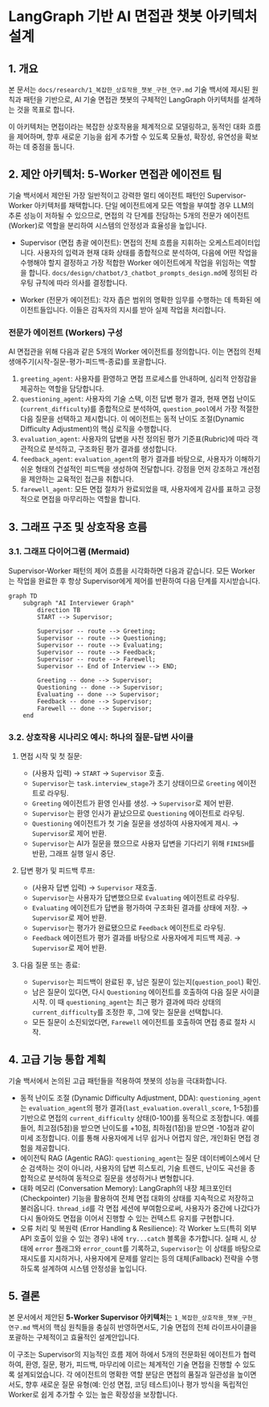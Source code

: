 # LangGraph 기반 AI 면접관 챗봇 아키텍처 설계

## 1. 개요

본 문서는 `docs/research/1_복잡한_상호작용_챗봇_구현_연구.md` 기술 백서에 제시된 원칙과 패턴을 기반으로, AI 기술 면접관 챗봇의 구체적인 LangGraph 아키텍처를 설계하는 것을 목표로 합니다.

이 아키텍처는 면접이라는 복잡한 상호작용을 체계적으로 모델링하고, 동적인 대화 흐름을 제어하며, 향후 새로운 기능을 쉽게 추가할 수 있도록 모듈성, 확장성, 유연성을 확보하는 데 중점을 둡니다.

## 2. 제안 아키텍처: 5-Worker 면접관 에이전트 팀

기술 백서에서 제안된 가장 일반적이고 강력한 멀티 에이전트 패턴인 Supervisor-Worker 아키텍처를 채택합니다. 단일 에이전트에게 모든 역할을 부여할 경우 LLM의 추론 성능이 저하될 수 있으므로, 면접의 각 단계를 전담하는 5개의 전문가 에이전트(Worker)로 역할을 분리하여 시스템의 안정성과 효율성을 높입니다.

-   Supervisor (면접 총괄 에이전트): 면접의 전체 흐름을 지휘하는 오케스트레이터입니다. 사용자의 입력과 현재 대화 상태를 종합적으로 분석하여, 다음에 어떤 작업을 수행해야 할지 결정하고 가장 적합한 Worker 에이전트에게 작업을 위임하는 역할을 합니다. `docs/design/chatbot/3_chatbot_prompts_design.md`에 정의된 라우팅 규칙에 따라 의사를 결정합니다.

-   Worker (전문가 에이전트): 각자 좁은 범위의 명확한 임무를 수행하는 데 특화된 에이전트들입니다. 이들은 감독자의 지시를 받아 실제 작업을 처리합니다.

### 전문가 에이전트 (Workers) 구성

AI 면접관을 위해 다음과 같은 5개의 Worker 에이전트를 정의합니다. 이는 면접의 전체 생애주기(시작-질문-평가-피드백-종료)를 포괄합니다.

1.  `greeting_agent`: 사용자를 환영하고 면접 프로세스를 안내하며, 심리적 안정감을 제공하는 역할을 담당합니다.
2.  `questioning_agent`: 사용자의 기술 스택, 이전 답변 평가 결과, 현재 면접 난이도(`current_difficulty`)를 종합적으로 분석하여, `question_pool`에서 가장 적절한 다음 질문을 선택하고 제시합니다. 이 에이전트는 동적 난이도 조절(Dynamic Difficulty Adjustment)의 핵심 로직을 수행합니다.
3.  `evaluation_agent`: 사용자의 답변을 사전 정의된 평가 기준표(Rubric)에 따라 객관적으로 분석하고, 구조화된 평가 결과를 생성합니다.
4.  `feedback_agent`: `evaluation_agent`의 평가 결과를 바탕으로, 사용자가 이해하기 쉬운 형태의 건설적인 피드백을 생성하여 전달합니다. 강점을 먼저 강조하고 개선점을 제안하는 교육적인 접근을 취합니다.
5.  `farewell_agent`: 모든 면접 절차가 완료되었을 때, 사용자에게 감사를 표하고 긍정적으로 면접을 마무리하는 역할을 합니다.

## 3. 그래프 구조 및 상호작용 흐름

### 3.1. 그래프 다이어그램 (Mermaid)

Supervisor-Worker 패턴의 제어 흐름을 시각화하면 다음과 같습니다. 모든 Worker는 작업을 완료한 후 항상 Supervisor에게 제어를 반환하여 다음 단계를 지시받습니다.

```mermaid
graph TD
    subgraph "AI Interviewer Graph"
        direction TB
        START --> Supervisor;

        Supervisor -- route --> Greeting;
        Supervisor -- route --> Questioning;
        Supervisor -- route --> Evaluating;
        Supervisor -- route --> Feedback;
        Supervisor -- route --> Farewell;
        Supervisor -- End of Interview --> END;

        Greeting -- done --> Supervisor;
        Questioning -- done --> Supervisor;
        Evaluating -- done --> Supervisor;
        Feedback -- done --> Supervisor;
        Farewell -- done --> Supervisor;
    end
```

### 3.2. 상호작용 시나리오 예시: 하나의 질문-답변 사이클

1.  면접 시작 및 첫 질문:
    -   (사용자 입력) → `START` → `Supervisor` 호출.
    -   `Supervisor`는 `task.interview_stage`가 초기 상태이므로 `Greeting` 에이전트로 라우팅.
    -   `Greeting` 에이전트가 환영 인사를 생성. → `Supervisor`로 제어 반환.
    -   `Supervisor`는 환영 인사가 끝났으므로 `Questioning` 에이전트로 라우팅.
    -   `Questioning` 에이전트가 첫 기술 질문을 생성하여 사용자에게 제시. → `Supervisor`로 제어 반환.
    -   `Supervisor`는 AI가 질문을 했으므로 사용자 답변을 기다리기 위해 `FINISH`를 반환, 그래프 실행 일시 중단.

2.  답변 평가 및 피드백 루프:
    -   (사용자 답변 입력) → `Supervisor` 재호출.
    -   `Supervisor`는 사용자가 답변했으므로 `Evaluating` 에이전트로 라우팅.
    -   `Evaluating` 에이전트가 답변을 평가하여 구조화된 결과를 상태에 저장. → `Supervisor`로 제어 반환.
    -   `Supervisor`는 평가가 완료됐으므로 `Feedback` 에이전트로 라우팅.
    -   `Feedback` 에이전트가 평가 결과를 바탕으로 사용자에게 피드백 제공. → `Supervisor`로 제어 반환.

3.  다음 질문 또는 종료:
    -   `Supervisor`는 피드백이 완료된 후, 남은 질문이 있는지(`question_pool`) 확인.
    -   남은 질문이 있다면, 다시 `Questioning` 에이전트를 호출하여 다음 질문 사이클 시작. 이 때 `questioning_agent`는 최근 평가 결과에 따라 상태의 `current_difficulty`를 조정한 후, 그에 맞는 질문을 선택합니다.
    -   모든 질문이 소진되었다면, `Farewell` 에이전트를 호출하여 면접 종료 절차 시작.

## 4. 고급 기능 통합 계획

기술 백서에서 논의된 고급 패턴들을 적용하여 챗봇의 성능을 극대화합니다.

-   동적 난이도 조절 (Dynamic Difficulty Adjustment, DDA): `questioning_agent`는 `evaluation_agent`의 평가 결과(`last_evaluation.overall_score`, 1-5점)를 기반으로 면접의 `current_difficulty` 상태(0-100)를 동적으로 조정합니다. 예를 들어, 최고점(5점)을 받으면 난이도를 +10점, 최하점(1점)을 받으면 -10점과 같이 미세 조정합니다. 이를 통해 사용자에게 너무 쉽거나 어렵지 않은, 개인화된 면접 경험을 제공합니다.
-   에이전틱 RAG (Agentic RAG): `questioning_agent`는 질문 데이터베이스에서 단순 검색하는 것이 아니라, 사용자의 답변 히스토리, 기술 트렌드, 난이도 곡선을 종합적으로 분석하여 동적으로 질문을 생성하거나 변형합니다.
-   대화 메모리 (Conversation Memory): LangGraph의 내장 체크포인터(Checkpointer) 기능을 활용하여 전체 면접 대화의 상태를 지속적으로 저장하고 불러옵니다. `thread_id`를 각 면접 세션에 부여함으로써, 사용자가 중간에 나갔다가 다시 돌아와도 면접을 이어서 진행할 수 있는 컨텍스트 유지를 구현합니다.
-   오류 처리 및 복원력 (Error Handling & Resilience): 각 Worker 노드(특히 외부 API 호출이 있을 수 있는 경우) 내에 `try...catch` 블록을 추가합니다. 실패 시, 상태에 `error` 플래그와 `error_count`를 기록하고, `Supervisor`는 이 상태를 바탕으로 재시도를 지시하거나, 사용자에게 문제를 알리는 등의 대체(Fallback) 전략을 수행하도록 설계하여 시스템 안정성을 높입니다.

## 5. 결론

본 문서에서 제안된 **5-Worker Supervisor 아키텍처**는 `1_복잡한_상호작용_챗봇_구현_연구.md` 백서의 핵심 원칙들을 충실히 반영하면서도, 기술 면접의 전체 라이프사이클을 포괄하는 구체적이고 효율적인 설계안입니다.

이 구조는 Supervisor의 지능적인 흐름 제어 하에서 5개의 전문화된 에이전트가 협력하여, 환영, 질문, 평가, 피드백, 마무리에 이르는 체계적인 기술 면접을 진행할 수 있도록 설계되었습니다. 각 에이전트의 명확한 역할 분담은 면접의 품질과 일관성을 높이면서도, 향후 새로운 질문 유형(예: 인성 면접, 코딩 테스트)이나 평가 방식을 독립적인 Worker로 쉽게 추가할 수 있는 높은 확장성을 보장합니다.
